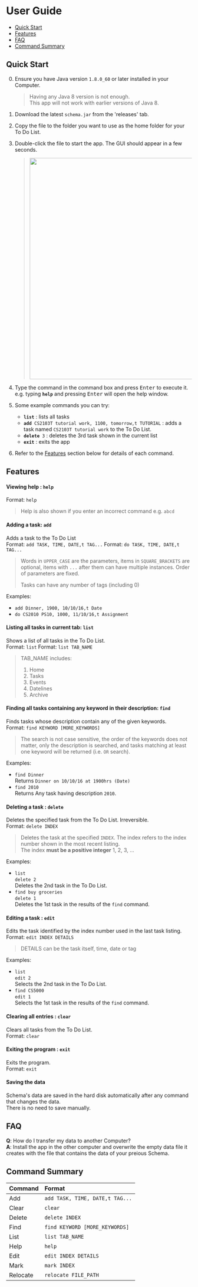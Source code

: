 # User Guide

* [Quick Start](#quick-start)
* [Features](#features)
* [FAQ](#faq)
* [Command Summary](#command-summary)

## Quick Start

0. Ensure you have Java version `1.8.0_60` or later installed in your Computer.<br>
   > Having any Java 8 version is not enough. <br>
   This app will not work with earlier versions of Java 8.
   
1. Download the latest `schema.jar` from the 'releases' tab.
2. Copy the file to the folder you want to use as the home folder for your To Do List.
3. Double-click the file to start the app. The GUI should appear in a few seconds. 
   > <img src="images/Ui.png" width="600">

4. Type the command in the command box and press <kbd>Enter</kbd> to execute it. <br>
   e.g. typing **`help`** and pressing <kbd>Enter</kbd> will open the help window. 
5. Some example commands you can try:
   * **`list`** : lists all tasks
   * **`add`**` CS2103T tutorial work, 1100, tomorrow,t TUTORIAL` : 
     adds a task named `CS2103T tutorial work` to the To Do List.
   * **`delete`**` 3` : deletes the 3rd task shown in the current list
   * **`exit`** : exits the app
6. Refer to the [Features](#features) section below for details of each command.<br>


## Features

#### Viewing help : `help`
Format: `help`

> Help is also shown if you enter an incorrect command e.g. `abcd`
 
#### Adding a task: `add`
Adds a task to the To Do List<br>
Format: `add TASK, TIME, DATE,t TAG...` 
Format: `do TASK, TIME, DATE,t TAG...` 

 
> Words in `UPPER_CASE` are the parameters, items in `SQUARE_BRACKETS` are optional, 
> items with `...` after them can have multiple instances. Order of parameters are fixed. 
> 
> Tasks can have any number of tags (including 0)

Examples: 
* `add Dinner, 1900, 10/10/16,t Date`
* `do CS2010 PS10, 1000, 11/10/16,t Assignment`

#### Listing all tasks in current tab: `list`
Shows a list of all tasks in the To Do List.<br>
Format: `list`
Format: `list TAB_NAME`

> TAB_NAME includes: <br>
> 1. Home <br>
> 2. Tasks <br>
> 3. Events <br>
> 4. Datelines <br>
> 5. Archive <br>


#### Finding all tasks containing any keyword in their description: `find`
Finds tasks whose description contain any of the given keywords.<br>
Format: `find KEYWORD [MORE_KEYWORDS]`

> The search is not case sensitive, the order of the keywords does not matter, only the description is searched, 
and tasks matching at least one keyword will be returned (i.e. `OR` search).

Examples: 
* `find Dinner`<br>
  Returns `Dinner on 10/10/16 at 1900hrs (Date)`
* `find 2010`<br>
  Returns Any task having description `2010`.

#### Deleting a task : `delete`
Deletes the specified task from the To Do List. Irreversible.<br>
Format: `delete INDEX`

> Deletes the task at the specified `INDEX`. 
  The index refers to the index number shown in the most recent listing.<br>
  The index **must be a positive integer** 1, 2, 3, ...

Examples: 
* `list`<br>
  `delete 2`<br>
  Deletes the 2nd task in the To Do List.
* `find buy groceries`<br> 
  `delete 1`<br>
  Deletes the 1st task in the results of the `find` command.

#### Editing a task : `edit`
Edits the task identified by the index number used in the last task listing.<br>
Format: `edit INDEX DETAILS`

> DETAILS can be the task itself, time, date or tag

Examples: 
* `list`<br>
  `edit 2`<br>
  Selects the 2nd task in the To Do List.
* `find CS5000` <br> 
  `edit 1`<br>
  Selects the 1st task in the results of the `find` command.

#### Clearing all entries : `clear`
Clears all tasks from the To Do List.<br>
Format: `clear`  

#### Exiting the program : `exit`
Exits the program.<br>
Format: `exit`  

#### Saving the data 
Schema's data are saved in the hard disk automatically after any command that changes the data.<br>
There is no need to save manually.

## FAQ

**Q**: How do I transfer my data to another Computer?<br>
**A**: Install the app in the other computer and overwrite the empty data file it creates with 
       the file that contains the data of your preious Schema.
       
## Command Summary

Command | Format  
-------- | :-------- 
Add | `add TASK, TIME, DATE,t TAG...`
Clear | `clear`
Delete | `delete INDEX`
Find | `find KEYWORD [MORE_KEYWORDS]`
List | `list TAB_NAME`
Help | `help`
Edit | `edit INDEX DETAILS`
Mark | `mark INDEX`
Relocate | `relocate FILE_PATH`
